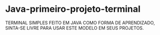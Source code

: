 # Java-primeiro-projeto-terminal

TERMINAL SIMPLES FEITO EM JAVA COMO FORMA DE APRENDIZADO, SINTA-SE LIVRE PARA USAR ESTE MODELO EM SEUS PROJETOS.
